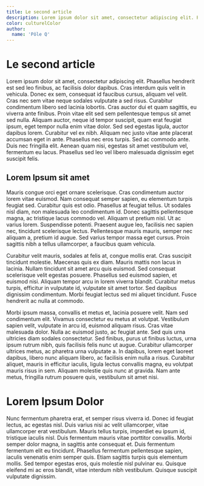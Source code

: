 ```yaml
---
title: Le second article
description: Lorem ipsum dolor sit amet, consectetur adipiscing elit. Phasellus hendrerit est sed leo finibus, ac facilisis dolor dapibus.
color: culturelColor
author:
  name: 'Pôle Q'
---
```


# Le second article

Lorem ipsum dolor sit amet, consectetur adipiscing elit. Phasellus hendrerit est sed leo finibus, ac facilisis dolor dapibus. Cras interdum quis velit in vehicula. Donec ex sem, consequat id faucibus cursus, aliquam vel velit. Cras nec sem vitae neque sodales vulputate a sed risus. Curabitur condimentum libero sed lacinia lobortis. Cras auctor dui et quam sagittis, eu viverra ante finibus. Proin vitae elit sed sem pellentesque tempus sit amet sed nulla. Aliquam auctor, neque id tempor suscipit, quam erat feugiat ipsum, eget tempor nulla enim vitae dolor. Sed sed egestas ligula, auctor dapibus lorem. Curabitur vel ex nibh. Aliquam nec justo vitae ante placerat accumsan eget in ante. Phasellus nec eros turpis. Sed ac commodo ante. Duis nec fringilla elit. Aenean quam nisi, egestas sit amet vestibulum vel, fermentum eu lacus. Phasellus sed leo vel libero malesuada dignissim eget suscipit felis.

## Lorem Ipsum sit amet

Mauris congue orci eget ornare scelerisque. Cras condimentum auctor lorem vitae euismod. Nam consequat semper sapien, eu elementum turpis feugiat sed. Curabitur quis est odio. Phasellus at feugiat tellus. Ut sodales nisl diam, non malesuada leo condimentum id. Donec sagittis pellentesque magna, ac tristique lacus commodo vel. Aliquam ut pretium nisl. Ut ac varius lorem. Suspendisse potenti. Praesent augue leo, facilisis nec sapien nec, tincidunt scelerisque lectus. Pellentesque mauris mauris, semper nec aliquam a, pretium id augue. Sed varius tempor massa eget cursus. Proin sagittis nibh a tellus ullamcorper, a faucibus quam vehicula.

Curabitur velit mauris, sodales at felis at, congue mollis erat. Cras suscipit tincidunt molestie. Maecenas quis ex diam. Mauris mattis non lacus in lacinia. Nullam tincidunt sit amet arcu quis euismod. Sed consequat scelerisque velit egestas posuere. Phasellus sed euismod sapien, et euismod nisi. Aliquam tempor arcu in lorem viverra blandit. Curabitur metus turpis, efficitur in vulputate id, vulputate sit amet tortor. Sed dapibus dignissim condimentum. Morbi feugiat lectus sed mi aliquet tincidunt. Fusce hendrerit ac nulla at commodo.

Morbi ipsum massa, convallis et metus et, lacinia posuere velit. Nam sed condimentum elit. Vivamus consectetur eu metus at volutpat. Vestibulum sapien velit, vulputate in arcu id, euismod aliquam risus. Cras vitae malesuada dolor. Nulla ac euismod justo, ac feugiat ante. Sed quis urna ultricies diam sodales consectetur. Sed finibus, purus ut finibus luctus, urna ipsum rutrum nibh, quis facilisis felis nunc ut augue. Curabitur ullamcorper ultrices metus, ac pharetra urna vulputate a. In dapibus, lorem eget laoreet dapibus, libero nunc aliquam libero, ac facilisis enim nulla a risus. Curabitur aliquet, mauris in efficitur iaculis, ligula lectus convallis magna, eu volutpat mauris risus in sem. Aliquam molestie quis nunc at gravida. Nam ante metus, fringilla rutrum posuere quis, vestibulum sit amet nisi.

# Lorem Ipsum Dolor

Nunc fermentum pharetra erat, et semper risus viverra id. Donec id feugiat lectus, ac egestas nisl. Duis varius nisi ac velit ullamcorper, vitae ullamcorper erat vestibulum. Mauris tellus turpis, imperdiet eu ipsum id, tristique iaculis nisl. Duis fermentum mauris vitae porttitor convallis. Morbi semper dolor magna, in sagittis ante consequat et. Duis fermentum fermentum elit eu tincidunt. Phasellus fermentum pellentesque sapien, iaculis venenatis enim semper quis. Etiam sagittis turpis quis elementum mollis. Sed tempor egestas eros, quis molestie nisl pulvinar eu. Quisque eleifend mi ac eros blandit, vitae interdum nibh vestibulum. Quisque suscipit vulputate dignissim.
